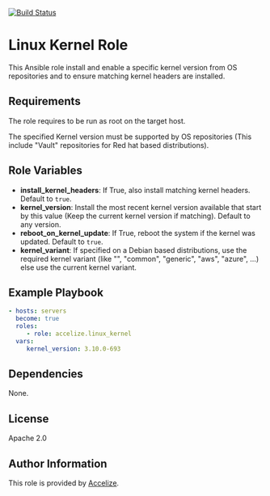 [![Build Status](https://dev.azure.com/Accelize/DRM/_apis/build/status/Ansible%20-%20Linux%20Kernel?branchName=master)](https://dev.azure.com/Accelize/DRM/_build/latest?definitionId=26&branchName=master)

Linux Kernel Role
=================

This Ansible role install and enable a specific kernel version from OS repositories and to ensure matching kernel headers are installed.

Requirements
------------

The role requires to be run as root on the target host.

The specified Kernel version must be supported by OS repositories (This include "Vault" repositories for Red hat based distributions).

Role Variables
--------------

* **install_kernel_headers**: If True, also install matching kernel headers.
  Default to `true`.
* **kernel_version**: Install the most recent kernel version available that start by this value (Keep the current kernel version if matching).
  Default to any version.
* **reboot_on_kernel_update**: If True, reboot the system if the kernel was updated.
  Default to `true`.
* **kernel_variant**: If specified on a Debian based distributions, use the required kernel variant (like "", "common", "generic", "aws", "azure", ...) else use the current kernel variant.

Example Playbook
----------------

```yaml
- hosts: servers
  become: true  
  roles:
     - role: accelize.linux_kernel
  vars:
     kernel_version: 3.10.0-693
```

Dependencies
------------

None.

License
-------

Apache 2.0

Author Information
------------------

This role is provided by [Accelize](https://www.accelize.com).
